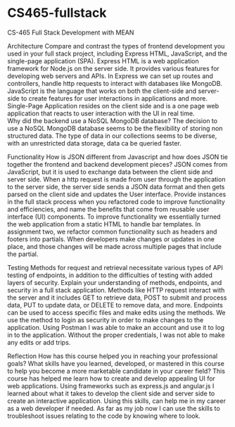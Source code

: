 # CS465-fullstack
CS-465 Full Stack Development with MEAN

Architecture
Compare and contrast the types of frontend development you used in your full stack project, including Express HTML, JavaScript, and the single-page application (SPA).
Express HTML is a web application framework for Node.js on the server side.  It provides various features for developing web servers and APIs.  In Express we can set up routes and controllers, handle http requests to interact with databases like MongoDB.  JavaScript is the language that works on both the client-side and server-side to create features for user interactions in applications and more.  Single-Page Application resides on the client side and is a one page web application that reacts to user interaction with the UI in real time.   
Why did the backend use a NoSQL MongoDB database?
The decision to use a NoSQL MongoDB database seems to be the flexibility of storing non structured data.  The type of data in our collections seems to be diverse, with an unrestricted data storage, data ca be queried faster.  

Functionality
How is JSON different from Javascript and how does JSON tie together the frontend and backend development pieces?
JSON comes from JavaScript, but it is used to exchange data between the client side and server side.  When a http request is made from user through the application to the server side, the server side sends a JSON data format and then gets parsed on the client side and updates the User interface.
Provide instances in the full stack process when you refactored code to improve functionality and efficiencies, and name the benefits that come from reusable user interface (UI) components.
To improve functionality we essentially turned the web application from a static HTML to handle bar templates.  In assignment two, we refactor common functionality such as headers and footers into partials.  When developers make changes or updates in one place, and those changes will be made across multiple pages that include the partial.

Testing
Methods for request and retrieval necessitate various types of API testing of endpoints, in addition to the difficulties of testing with added layers of security. Explain your understanding of methods, endpoints, and security in a full stack application.
Methods like HTTP request interact with the server and it includes GET to retrieve data, POST to submit and process data, PUT to update data, or DELETE to remove data, and more.  Endpoints can be used to access specific files and make edits using the methods.  We use the method to login as security in order to make changes to the application.  Using Postman I was able to make an account and use it to log in to the application.  Without the proper credentials, I was not able to make any edits or add trips.  

Reflection
How has this course helped you in reaching your professional goals? What skills have you learned, developed, or mastered in this course to help you become a more marketable candidate in your career field?
This course has helped me learn how to create and develop appealing UI for web applications.  Using frameworks such as express.js and angular.js I learned about what it takes to develop the client side and server side to create an interactive application.  Using this skills, can help me in my career as a web developer if needed.  As far as my job now I can use the skills to troubleshoot issues relating to the code by knowing where to look.  


